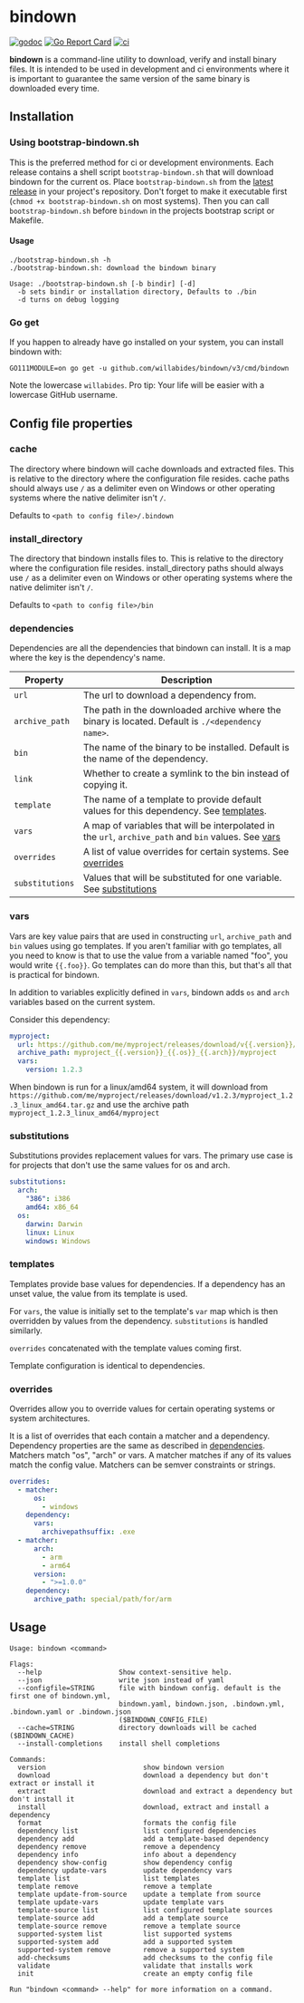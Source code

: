 # bindown

[![godoc](https://godoc.org/github.com/WillAbides/bindown?status.svg)](https://pkg.go.dev/github.com/willabides/bindown/v3)
[![Go Report Card](https://goreportcard.com/badge/github.com/WillAbides/bindown)](https://goreportcard.com/report/github.com/WillAbides/bindown)
[![ci](https://github.com/WillAbides/bindown/workflows/ci/badge.svg)](https://github.com/WillAbides/bindown/actions?query=workflow%3Aci+branch%3Amain+event%3Apush)

**bindown** is a command-line utility to download, verify and install binary files. It is intended to be used in
development and ci environments where it is important to guarantee the same version of the same binary is downloaded
every time.

## Installation

### Using bootstrap-bindown.sh

This is the preferred method for ci or development environments. Each release
contains a shell script `bootstrap-bindown.sh` that will download bindown for
the current os. Place `bootstrap-bindown.sh` from the
[latest release](https://github.com/WillAbides/bindown/releases/latest) in your
project's repository. Don't forget to make it executable first (`chmod +x
bootstrap-bindown.sh` on most systems). Then you can call `bootstrap-bindown.sh`
before `bindown` in the projects bootstrap script or Makefile.

#### Usage
```
./bootstrap-bindown.sh -h
./bootstrap-bindown.sh: download the bindown binary

Usage: ./bootstrap-bindown.sh [-b bindir] [-d]
  -b sets bindir or installation directory, Defaults to ./bin
  -d turns on debug logging
```

### Go get

If you happen to already have go installed on your system, you can install
bindown with:

```
GO111MODULE=on go get -u github.com/willabides/bindown/v3/cmd/bindown 
```

Note the lowercase `willabides`. Pro tip: Your life will be easier with a
lowercase GitHub username.

## Config file properties

### cache

The directory where bindown will cache downloads and extracted files. This is relative to the directory where
the configuration file resides. cache paths should always use `/` as a delimiter even on Windows or other
operating systems where the native delimiter isn't `/`.

Defaults to `<path to config file>/.bindown`

### install_directory

The directory that bindown installs files to. This is relative to the directory where the configuration file
resides. install_directory paths should always use `/` as a delimiter even on Windows or other operating systems
where the native delimiter isn't `/`.

Defaults to `<path to config file>/bin`

### dependencies

Dependencies are all the dependencies that bindown can install. It is a map where the key is the dependency's name.

 Property       | Description                                                                                       
----------------|----------------
`url`           | The url to download a dependency from.                                                            
`archive_path`  | The path in the downloaded archive where the binary is located. Default is `./<dependency name>`. 
`bin`           | The name of the binary to be installed. Default is the name of the dependency.                    
`link`          | Whether to create a symlink to the bin instead of copying it.                                     
`template`      | The name of a template to provide default values for this dependency. See [templates](#templates).            
`vars`          | A map of variables that will be interpolated in the `url`, `archive_path` and `bin` values. See [vars](#vars)
`overrides`     | A list of value overrides for certain systems. See [overrides](#overrides) 
`substitutions` | Values that will be substituted for one variable. See [substitutions](#substitutions) 

### vars

Vars are key value pairs that are used in constructing `url`, `archive_path` and `bin` values using go templates. If
 you aren't familiar with go templates, all you need to know is that to use the value from a variable named "foo", 
 you would write `{{.foo}}`. Go templates can do more than this, but that's all that is practical for bindown.
  
In addition to variables explicitly defined in `vars`, bindown adds `os` and `arch` variables based on the current
 system.
 
Consider this dependency:

```yaml
myproject:
  url: https://github.com/me/myproject/releases/download/v{{.version}}/myproject_{{.version}}_{{.os}}_{{.arch}}.tar.gz
  archive_path: myproject_{{.version}}_{{.os}}_{{.arch}}/myproject
  vars:
    version: 1.2.3
```

When bindown is run for a linux/amd64 system, it will download from 
`https://github.com/me/myproject/releases/download/v1.2.3/myproject_1.2.3_linux_amd64.tar.gz` and use the archive path 
`myproject_1.2.3_linux_amd64/myproject`

### substitutions

Substitutions provides replacement values for vars. The primary use case is for projects that don't use the same
 values for os and arch. 

```yaml
substitutions:
  arch:
    "386": i386
    amd64: x86_64
  os:
    darwin: Darwin
    linux: Linux
    windows: Windows
```

### templates

Templates provide base values for dependencies. If a dependency has an unset value, the value from its template is used.

For `vars`, the value is initially set to the template's `var` map which is then overridden by values from the
 dependency. `substitutions` is handled similarly.
 
`overrides` concatenated with the template values coming first.

Template configuration is identical to dependencies.

### overrides

Overrides allow you to override values for certain operating systems or system architectures. 

It is a list of overrides that each contain a matcher and a dependency. Dependency properties are the same as
 described in [dependencies](#dependencies). Matchers match "os", "arch" or vars. A matcher matches if any of its values
  match the config value. Matchers can be semver constraints or strings.

```yaml
overrides:
  - matcher:
      os:
        - windows
    dependency:
      vars:
        archivepathsuffix: .exe
  - matcher:
      arch:
        - arm
        - arm64
      version:
        - ">=1.0.0"
    dependency:
      archive_path: special/path/for/arm
```

## Usage
<!--- everything between the next line and the "end usage output" comment is generated by script/generate-readme --->
<!--- start usage output --->
```
Usage: bindown <command>

Flags:
  --help                   Show context-sensitive help.
  --json                   write json instead of yaml
  --configfile=STRING      file with bindown config. default is the first one of bindown.yml,
                           bindown.yaml, bindown.json, .bindown.yml, .bindown.yaml or .bindown.json
                           ($BINDOWN_CONFIG_FILE)
  --cache=STRING           directory downloads will be cached ($BINDOWN_CACHE)
  --install-completions    install shell completions

Commands:
  version                        show bindown version
  download                       download a dependency but don't extract or install it
  extract                        download and extract a dependency but don't install it
  install                        download, extract and install a dependency
  format                         formats the config file
  dependency list                list configured dependencies
  dependency add                 add a template-based dependency
  dependency remove              remove a dependency
  dependency info                info about a dependency
  dependency show-config         show dependency config
  dependency update-vars         update dependency vars
  template list                  list templates
  template remove                remove a template
  template update-from-source    update a template from source
  template update-vars           update template vars
  template-source list           list configured template sources
  template-source add            add a template source
  template-source remove         remove a template source
  supported-system list          list supported systems
  supported-system add           add a supported system
  supported-system remove        remove a supported system
  add-checksums                  add checksums to the config file
  validate                       validate that installs work
  init                           create an empty config file

Run "bindown <command> --help" for more information on a command.
```
<!--- end usage output --->
